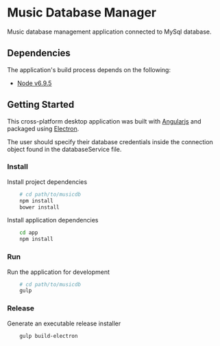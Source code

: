 # Music Database Manager
Music database management application connected to MySql database.

## Dependencies

The application's build process depends on the following:

* [Node v6.9.5](https://nodejs.org/en/blog/release/v6.9.5/)

## Getting Started
 This cross-platform desktop application was built with [Angularjs](https://angularjs.org) and packaged using [Electron](https://electron.atom.io).

 The user should specify their database credentials inside the connection object found in the databaseService file.

### Install

Install project dependencies

```bash
    # cd path/to/musicdb
    npm install
    bower install
```

Install application dependencies


```bash
    cd app
    npm install
```


### Run

Run the application for development

```bash
    # cd path/to/musicdb
    gulp
```

### Release

Generate an executable release installer

```bash
    gulp build-electron
```
